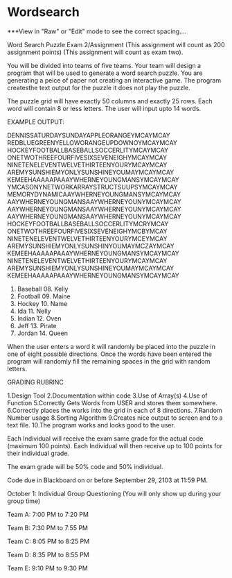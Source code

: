 Wordsearch
==========
***View in "Raw" or "Edit" mode to see the correct spacing....


Word Search Puzzle Exam 2/Assignment (This assignment will count as 200 assignment points)
				     (This assignment will count as exam two).

You will be divided into teams of five teams. Your team will design a program
that will be used to generate a word search puzzle.  You are generating a peice of paper not
creating an interactive game.  The program createsthe text output for the puzzle it does not 
play the puzzle.

The puzzle grid will have exactly 50 columns and exactly 25 rows.  Each word
will contain 8 or less letters.  The user will input upto 14 words.


EXAMPLE OUTPUT:

  DENNISSATURDAYSUNDAYAPPLEORANGEYMCAYMCAY
  REDBLUEGREENYELLOWORANGEUPDOWNOYMCAYMCAY
  HOCKEYFOOTBALLBASEBALLSOCCERLITYMCAYMCAY
  ONETWOTHREEFOURFIVESIXSEVENEIGHYMCAYMCAY
  NINETENELEVENTWELVETHIRTEENYOURYMCAYMCAY
  AREMYSUNSHIEMYONLYSUNSHINEYOUMAYMCAYMCAY
  KEMEEHAAAAAPAAAYWHERNEYOUNGMANSYMCAYMCAY
  YMCASONYNETWORKARRAYSTRUCTSUUPSYMCAYMCAY
  MEMORYDYNAMICAAYWHERNEYOUNGMANSYMCAYMCAY
  AAYWHERNEYOUNGMANSAAYWHERNEYOUNYMCAYMCAY
  AAYWHERNEYOUNGMANSAAYWHERNEYOUNYMCAYMCAY
  AAYWHERNEYOUNGMANSAAYWHERNEYOUNYMCAYMCAY
  HOCKEYFOOTBALLBASEBALLSOCCERLITYMCRYMCAY
  ONETWOTHREEFOURFIVESIXSEVENEIGHYMCBYMCAY
  NINETENELEVENTWELVETHIRTEENYOURYMCEYMCAY
  AREMYSUNSHIEMYONLYSUNSHINYOUMAYMCZAYMCAY
  KEMEEHAAAAAPAAAYWHERNEYOUNGMANSYMCAYMCAY
  NINETENELEVENTWELVETHIRTEENYOURYMCAYMCAY
  AREMYSUNSHIEMYONLYSUNSHINEYOUMAYMCAYMCAY
  KEMEEHAAAAAPAAAYWHERNEYOUNGMANSYMCAYMCAY

  01. Baseball		08. Kelly
  02. Football          09. Maine 
  03. Hockey            10. Name
  04. Ida               11. Nelly
  05. Indian            12. Oven
  06. Jeff              13. Pirate
  07. Jordan            14. Queen
 

When the user enters a word it will randomly be placed into the puzzle in one of eight 
possible directions.  Once the words have been entered the program will randomly fill 
the remaining spaces in the grid with random letters.


GRADING RUBRINC

1.Design Tool
2.Documentation within code
3.Use of Array(s)
4.Use of Function
5.Correctly Gets Words from USER and stores them somewhere.
6.Correctly places the works into the grid in each of 8 directions.
7.Random Number usage
8.Sorting Algorithm
9.Creates nice output to screen and to a text file.
10.The program works and looks good to the user.



Each Individual will receive the exam same grade for the actual code (maximum 100 points).
Each Individual will then receive up to 100 points for their individual grade.

The exam grade will be 50% code and 50% individual.

Code due in Blackboard on or before September 29, 2103 at 11:59 PM.

October 1: Individual Group Questioning (You will only show up during your group time)

Team A: 7:00 PM to 7:20 PM

Team B: 7:30 PM to 7:55 PM

Team C: 8:05 PM to 8:25 PM

Team D: 8:35 PM to 8:55 PM
 
Team E: 9:10 PM to 9:30 PM
